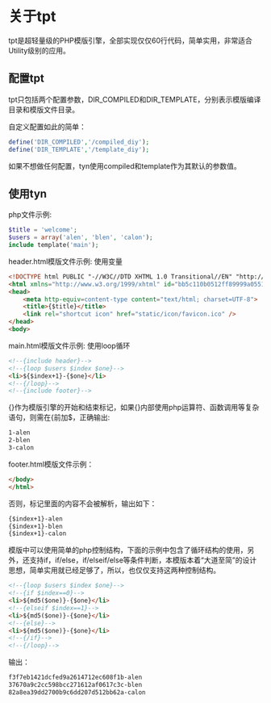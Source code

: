 关于tpt
=============
tpt是超轻量级的PHP模版引擎，全部实现仅仅60行代码，简单实用，非常适合Utility级别的应用。


配置tpt
-------------
tpt只包括两个配置参数，DIR_COMPILED和DIR_TEMPLATE，分别表示模版编译目录和模版文件目录。

自定义配置如此的简单：
```php
define('DIR_COMPILED','/compiled_diy');
define('DIR_TEMPLATE','/template_diy');
```
如果不想做任何配置，tyn使用compiled和template作为其默认的参数值。


使用tyn
-------------
php文件示例:
```php
$title = 'welcome';
$users = array('alen', 'blen', 'calon');
include template('main');
```
header.html模版文件示例:
使用变量
```html
<!DOCTYPE html PUBLIC "-//W3C//DTD XHTML 1.0 Transitional//EN" "http://www.w3.org/TR/xhtml1/DTD/xhtml1-transitional.dtd">
<html xmlns="http://www.w3.org/1999/xhtml" id="bb5c110b0512ff89999a055118a84509">
<head>
    <meta http-equiv=content-type content="text/html; charset=UTF-8">
    <title>{$title}</title>
    <link rel="shortcut icon" href="static/icon/favicon.ico" />
</head>
<body>
```
main.html模版文件示例:
使用loop循环
```html
<!--{include header}-->
<!--{loop $users $index $one}-->
<li>${$index+1}-{$one}</li>
<!--{/loop}-->
<!--{include footer}-->
```
{}作为模版引擎的开始和结束标记，如果{}内部使用php运算符、函数调用等复杂语句，则需在{前加$，正确输出:
```html
1-alen
2-blen
3-calon
```
footer.html模版文件示例：
```html
</body>
</html>
```
否则，标记里面的内容不会被解析，输出如下：
```html
{$index+1}-alen
{$index+1}-blen
{$index+1}-calon
```
模版中可以使用简单的php控制结构，下面的示例中包含了循环结构的使用，另外，还支持if，if/else，if/elseif/else等条件判断，本模版本着“大道至简”的设计思想，简单实用就已经足够了，所以，也仅仅支持这两种控制结构。
```html
<!--{loop $users $index $one}-->
<!--{if $index==0}-->
<li>${md5($one)}-{$one}</li>
<!--{elseif $index==1}-->
<li>${md5($one)}-{$one}</li>
<!--{else}-->
<li>${md5($one)}-{$one}</li>
<!--{/if}-->
<!--{/loop}-->
```
输出：
```html
f3f7eb1421dcfed9a2614712ec608f1b-alen
37670a9c2cc598bcc271612af0617c3c-blen
82a8ea39dd2700b9c6dd207d512bb62a-calon
```
